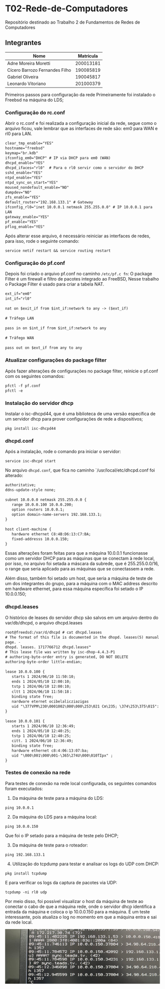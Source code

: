 # T02-Rede-de-Computadores

Repositório destinado ao Trabalho 2 de Fundamentos de Redes de Computadores

## Integrantes

| Nome                           | Matrícula |
| ------------------------------ | --------- |
| Adne Moreira Moretti           | 200013181 |
| Cícero Barrozo Fernandes Filho | 190085819 |
| Gabriel Oliveira               | 190045817 |
| Leonardo Vitoriano             | 201000379 |

Primeiros passos para configuração da rede
Primeiramente foi instalado o Freebsd na máquina do LDS;

### Configuração do rc.conf

Abrir o rc.conf e foi realizada a configuração inicial da rede, segue como o arquivo ficou, vale lembrar que as interfaces de rede são: em0 para WAN e rl0 para LAN.

```
clear_tmp_enable="YES"
hostname="freebsd"
keymap="br.kdb"
ifconfig_em0="DHCP" # IP via DHCP para em0 (WAN)
dhcpd_enable="YES"
dhcpd_ifaces="rl0"  # Para o rl0 servir como o servidor do DHCP
sshd_enable="YES"
ntpd_enable="YES"
ntpd_sync_on_start="YES"
moused_nondefault_enable="NO"
dumpdev="NO"
zfs_enable="YES"
default_router="192.168.133.1" # Gateway
ifconfig_rl0="inet 10.0.0.1 netmask 255.255.0.0" # IP 10.0.0.1 para LAN
gateway_enable="YES"
pf_enable="YES"
pflog_enable="YES"
```

Após alterar esse arquivo, é necessário reiniciar as interfaces de redes, para isso, rode o seguinte comando:

```
service netif restart && service routing restart
```

### Configuração do pf.conf

Depois foi criado o arquivo pf.conf no caminho `/etc/pf.c
fn`:
O package Filter é um firewall e filtro de pacotes integrado ao FreeBSD, Nesse trabalho o Package Filter é usado para criar a tabela NAT.

```
ext_if="em0"
int_if="rl0"

nat on $exit_if from $int_if:network to any -> ($ext_if)

# Tráfego LAN

pass in on $int_if from $int_if:network to any

# Tráfego WAN

pass out on $ext_if from any to any

```

### Atualizar configurações do package filter

Após fazer alterações de configurações no package filter, reinicie o pf.conf com os seguintes comandos:

```
pfctl -f pf.conf
pfctl -e

```

### Instalação do servidor dhcp

Instalar o isc-dhcpd44, que é uma biblioteca de uma versão específica de um servidor dhcp para prover configurações de rede a dispositivos;

```
pkg install isc-dhcpd44
```

### dhcpd.conf

Após a instalação, rode o comando pra iniciar o servidor:

```
service isc-dhcpd start
```

No arquivo `dhcpd.conf`, que fica no caminho `/usr/local/etc/dhcpd.conf foi alterado:

```
authoritative;
ddns-update-style none;

subnet 10.0.0.0 netmask 255.255.0.0 {
   range 10.0.0.100 10.0.0.200;
   option routers 10.0.0.1;
   option domain-name-servers 192.168.133.1;
}

host client-machine {
   hardware ethernet C8:4B:D6:13:C7:BA;
   fixed-addresss 10.0.0.150;
}

```

Essas alterações foram feitas para que a máquina 10.0.0.1 funcionasse como um servidor DHCP para as máquinas que se conectam à rede local, por isso, no arquivo foi setada a máscara da subrede, que é 255.255.0.0/16, o range que seria aplicado para as máquinas que se conectassem a rede.

Além disso, também foi setado um host, que seria a máquina de teste de um dos integrantes do grupo, para a máquina com o MAC address descrito em hardware ethernet, para essa máquina específica foi setado o IP 10.0.0.150;

### dhcpd.leases

O histórico de leases do servidor dhcp são salvos em um arquivo dentro do var/db/dhcpd, o arquivo dhcpd.leases

```
root@freedsd:/var/d/dhcpd # cat dhcpd.leases
# The format of this file is documented in the dhopd. leases(5) manual page. -
dhopd. leases. 1717766712 dhcpd.leases™
# This lease file was written by isc-dhop-4.4.3-P1
# authoring-byte-order entry is generated, DO NOT DELETE
authoring-byte-order little-endian;

lease 10.0.0.100 {
   starts 1 2024/06/10 11:50:10;
   ends 1 2024/05/10 12:00:10;
   tstp 1 2024/06/10 12:00:10;
   cltt 1 2024/06/10 11:50:18；
   binding state free;
   nardware eternet ocibelalicziazigas
   uid "\377VPM\230\0001002\000\000\253\021 Cm\235; \374\253\375\015":
}

lease 10.0.0.101 {
   starts 1 2024/06/10 12:36:49;
   ends 1 2024/05/10 12:40:25;
   tstp 1 2024/06/10 12:40:25;
   citt. 1 2024/06/10 12:36:49;
   binding state free;
   hardware ethernet c8:4:06:13:07:ba;
   uid "\000\001\000\001-\365\274U\000\010TIpx" ;
}

```

### Testes de conexão na rede

Para testes de conexão na rede local configurada, os seguintes comandos foram executados:

1. Da máquina de teste para a máquina do LDS:

```
ping 10.0.0.1

```

2. Da máquina do LDS para a máquina local:

```
ping 10.0.0.150

```

Que foi o IP setado para a máquina de teste pelo DHCP;

3. Da máquina de teste para o roteador:

```
ping 192.168.133.1
```

4. Utilização do tcpdump para testar e analisar os logs do UDP com DHCP:

```
pkg install tcpdump
```

E para verificar os logs da captura de pacotes via UDP:

```
tcpdump -ni rl0 udp
```

Por meio disso, foi possível visualizar o host da máquina de teste ao conectar o cabo de que a máquina rede, onde o servidor dhcp identifica a entrada da máquina e coloca o ip 10.0.0.150 para a máquina. É um teste interessante, pois atualiza o log no momento em que a máquina entra e sai da rede local.

![tcpdump2](/fotos/tcpdump2.jpeg)
